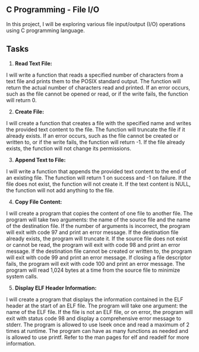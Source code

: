 ## C Programming - File I/O

In this project, I will be exploring various file input/output (I/O) operations using C programming language.

## Tasks

1. **Read Text File:**

I will write a function that reads a specified number of characters from a text file and prints them to the POSIX standard output. The function will return the actual number of characters read and printed. If an error occurs, such as the file cannot be opened or read, or if the write fails, the function will return 0.

2. **Create File:**

I will create a function that creates a file with the specified name and writes the provided text content to the file. The function will truncate the file if it already exists. If an error occurs, such as the file cannot be created or written to, or if the write fails, the function will return -1. If the file already exists, the function will not change its permissions.

3. **Append Text to File:**

I will write a function that appends the provided text content to the end of an existing file. The function will return 1 on success and -1 on failure. If the file does not exist, the function will not create it. If the text content is NULL, the function will not add anything to the file.

4. **Copy File Content:**

I will create a program that copies the content of one file to another file. The program will take two arguments: the name of the source file and the name of the destination file. If the number of arguments is incorrect, the program will exit with code 97 and print an error message. If the destination file already exists, the program will truncate it. If the source file does not exist or cannot be read, the program will exit with code 98 and print an error message. If the destination file cannot be created or written to, the program will exit with code 99 and print an error message. If closing a file descriptor fails, the program will exit with code 100 and print an error message. The program will read 1,024 bytes at a time from the source file to minimize system calls.

5. **Display ELF Header Information:**

I will create a program that displays the information contained in the ELF header at the start of an ELF file. The program will take one argument: the name of the ELF file. If the file is not an ELF file, or on error, the program will exit with status code 98 and display a comprehensive error message to stderr. The program is allowed to use lseek once and read a maximum of 2 times at runtime. The program can have as many functions as needed and is allowed to use printf. Refer to the man pages for elf and readelf for more information.
